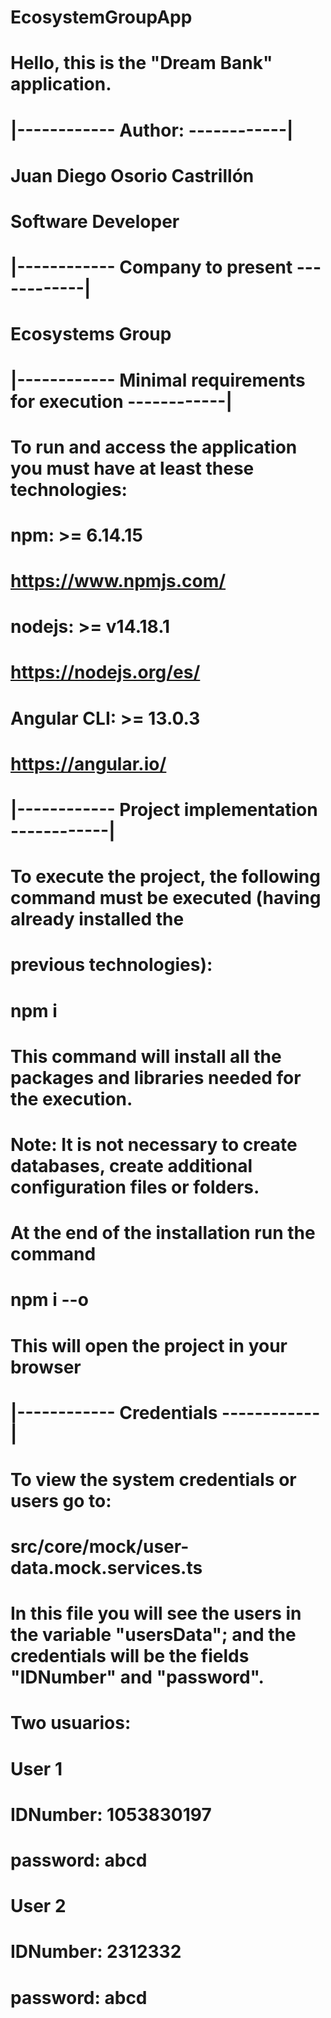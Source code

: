 # EcosystemGroupApp
# Hello, this is the "Dream Bank" application. 

# |------------ Author: ------------|
# Juan Diego Osorio Castrillón 
# Software Developer

# |------------ Company to present ------------|
# Ecosystems Group

# |------------ Minimal requirements for execution ------------|
# To run and access the application you must have at least these technologies: 
# npm: >= 6.14.15
# https://www.npmjs.com/

# nodejs: >= v14.18.1
# https://nodejs.org/es/

# Angular CLI: >= 13.0.3
# https://angular.io/

# |------------ Project implementation ------------|
# To execute the project, the following command must be executed (having already installed the
 # previous technologies): 
# npm i 

# This command will install all the packages and libraries needed for the execution. 
# Note: It is not necessary to create databases, create additional configuration files or folders.

# At the end of the installation run the command 
# npm i --o 
# This will open the project in your browser 

# |------------ Credentials ------------|
# To view the system credentials or users go to: 

# src/core/mock/user-data.mock.services.ts

# In this file you will see the users in the variable "usersData"; and the credentials will be the fields "IDNumber" and "password". 

# Two usuarios: 

# User 1 
# IDNumber: 1053830197
# password: abcd

# User 2
# IDNumber: 2312332
# password: abcd